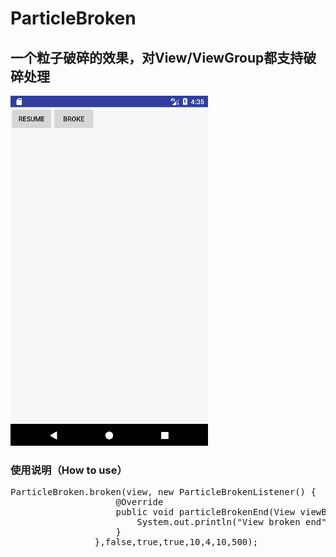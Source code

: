 # ParticleBroken
## 一个粒子破碎的效果，对View/ViewGroup都支持破碎处理


<img src="preview.gif" />

### 使用说明（How to use）
<pre>
ParticleBroken.broken(view, new ParticleBrokenListener() {
                    @Override
                    public void particleBrokenEnd(View viewBroken) {
                        System.out.println("View broken end");
                    }
                },false,true,true,10,4,10,500);
</pre>